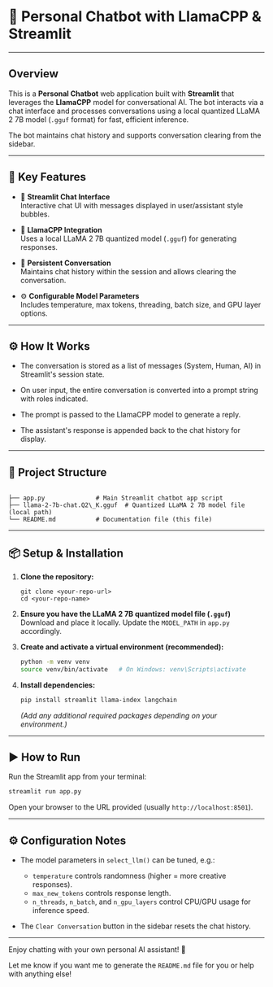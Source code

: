 
# 🤖 Personal Chatbot with LlamaCPP & Streamlit

---

## Overview

This is a **Personal Chatbot** web application built with **Streamlit** that leverages the **LlamaCPP** model for conversational AI. The bot interacts via a chat interface and processes conversations using a local quantized LLaMA 2 7B model (`.gguf` format) for fast, efficient inference.

The bot maintains chat history and supports conversation clearing from the sidebar.

---

## 🌟 Key Features

- 💬 **Streamlit Chat Interface**  
  Interactive chat UI with messages displayed in user/assistant style bubbles.

- 🦙 **LlamaCPP Integration**  
  Uses a local LLaMA 2 7B quantized model (`.gguf`) for generating responses.

- 🔄 **Persistent Conversation**  
  Maintains chat history within the session and allows clearing the conversation.

- ⚙️ **Configurable Model Parameters**  
  Includes temperature, max tokens, threading, batch size, and GPU layer options.

---

## ⚙️ How It Works

- The conversation is stored as a list of messages (System, Human, AI) in Streamlit's session state.

- On user input, the entire conversation is converted into a prompt string with roles indicated.

- The prompt is passed to the LlamaCPP model to generate a reply.

- The assistant's response is appended back to the chat history for display.

---

## 📂 Project Structure

```

├── app.py              # Main Streamlit chatbot app script
├── llama-2-7b-chat.Q2\_K.gguf  # Quantized LLaMA 2 7B model file (local path)
└── README.md           # Documentation file (this file)

````

---

## 📦 Setup & Installation

1. **Clone the repository:**

   ````
   git clone <your-repo-url>
   cd <your-repo-name>

2. **Ensure you have the LLaMA 2 7B quantized model file (`.gguf`)**
   Download and place it locally. Update the `MODEL_PATH` in `app.py` accordingly.

3. **Create and activate a virtual environment (recommended):**

   ```bash
   python -m venv venv
   source venv/bin/activate   # On Windows: venv\Scripts\activate
   ```

4. **Install dependencies:**

   ```bash
   pip install streamlit llama-index langchain
   ```

   *(Add any additional required packages depending on your environment.)*

---

## ▶️ How to Run

Run the Streamlit app from your terminal:

```bash
streamlit run app.py
```

Open your browser to the URL provided (usually `http://localhost:8501`).

---

## ⚙️ Configuration Notes

* The model parameters in `select_llm()` can be tuned, e.g.:

  * `temperature` controls randomness (higher = more creative responses).
  * `max_new_tokens` controls response length.
  * `n_threads`, `n_batch`, and `n_gpu_layers` control CPU/GPU usage for inference speed.

* The `Clear Conversation` button in the sidebar resets the chat history.

---

Enjoy chatting with your own personal AI assistant! 🚀

Let me know if you want me to generate the `README.md` file for you or help with anything else!

